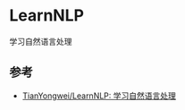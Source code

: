 # LearnNLP
学习自然语言处理

## 参考

- [TianYongwei/LearnNLP: 学习自然语言处理](https://github.com/TianYongwei/LearnNLP)
